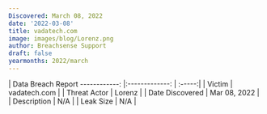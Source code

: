 ```yaml
---
Discovered: March 08, 2022
date: '2022-03-08'
title: vadatech.com
image: images/blog/Lorenz.png
author: Breachsense Support
draft: false
yearmonths: 2022/march
---
```



| Data Breach Report
------------:   |:-------------:    | :-----:|
| Victim    | vadatech.com      | 
| Threat Actor    | Lorenz      | 
| Date Discovered    | Mar 08, 2022      | 
| Description    | N/A      | 
| Leak Size    | N/A      | 

